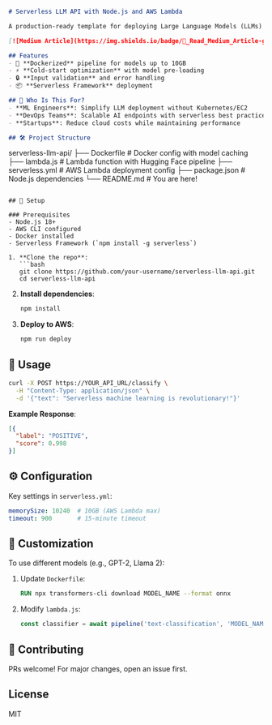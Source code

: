 ```markdown
# Serverless LLM API with Node.js and AWS Lambda

A production-ready template for deploying Large Language Models (LLMs) as serverless APIs using AWS Lambda and Docker. Ideal for scalable, cost-efficient AI inference.

[![Medium Article](https://img.shields.io/badge/📖_Read_Medium_Article-gray?logo=medium)](https://medium.com/@muhammadbadhusha/building-scalable-llm-powered-apis-with-node-js-and-aws-lambda-a-serverless-guide-1057a6b0fb0d)

## Features
- 🐳 **Dockerized** pipeline for models up to 10GB
- ⚡ **Cold-start optimization** with model pre-loading
- 🔒 **Input validation** and error handling
- 📦 **Serverless Framework** deployment

## 👥 Who Is This For?
- **ML Engineers**: Simplify LLM deployment without Kubernetes/EC2
- **DevOps Teams**: Scalable AI endpoints with serverless best practices
- **Startups**: Reduce cloud costs while maintaining performance

## 🛠️ Project Structure
```
serverless-llm-api/
├── Dockerfile            # Docker config with model caching
├── lambda.js             # Lambda function with Hugging Face pipeline
├── serverless.yml        # AWS Lambda deployment config
├── package.json          # Node.js dependencies
└── README.md             # You are here!
```

## 🚀 Setup

### Prerequisites
- Node.js 18+
- AWS CLI configured
- Docker installed
- Serverless Framework (`npm install -g serverless`)

1. **Clone the repo**:
   ```bash
   git clone https://github.com/your-username/serverless-llm-api.git
   cd serverless-llm-api
   ```

2. **Install dependencies**:
   ```bash
   npm install
   ```

3. **Deploy to AWS**:
   ```bash
   npm run deploy
   ```

## 🌟 Usage
```bash
curl -X POST https://YOUR_API_URL/classify \
  -H "Content-Type: application/json" \
  -d '{"text": "Serverless machine learning is revolutionary!"}'
```

**Example Response**:
```json
[{
  "label": "POSITIVE",
  "score": 0.998
}]
```

## ⚙️ Configuration
Key settings in `serverless.yml`:
```yaml
memorySize: 10240  # 10GB (AWS Lambda max)
timeout: 900       # 15-minute timeout
```

## 🔄 Customization
To use different models (e.g., GPT-2, Llama 2):
1. Update `Dockerfile`:
   ```dockerfile
   RUN npx transformers-cli download MODEL_NAME --format onnx
   ```
2. Modify `lambda.js`:
   ```javascript
   const classifier = await pipeline('text-classification', 'MODEL_NAME');
   ```

## 🤝 Contributing
PRs welcome! For major changes, open an issue first.

## License
MIT
```
